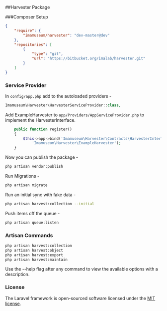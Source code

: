 ##Harvester Package

###Composer Setup
```json
{
    "require": {
        "imamuseum/harvester": "dev-master@dev"
    },
    "repositories": [
        {
            "type": "git",
            "url": "https://bitbucket.org/imalab/harvester.git"
        }
    ]
}
```

### Service Provider
In `config/app.php` add to the autoloaded providers -
```php
Imamuseum\Harvester\HarvesterServiceProvider::class,
```

Add ExampleHarvester to `app/Providers/AppServiceProvider.php` to implement the HarvesterInterface.
```php
    public function register()
    {
        $this->app->bind('Imamuseum\Harvester\Contracts\HarvesterInterface',
            'Imamuseum\Harvester\ExampleHarvester');
    }
```

Now you can publish the package -
```sh
php artisan vendor:publish

```

Run Migrations -
```sh
php artisan migrate
```

Run an initial sync with fake data -
```sh
php artisan harvest:collection --initial
```

Push items off the queue -
```sh
php artisan queue:listen
```

### Artisan Commands
```sh
php artisan harvest:collection
php artisan harvest:object
php artisan harvest:export
php artisan harvest:maintain
```
Use the --help flag after any command to view the available options with a description.

### License

The Laravel framework is open-sourced software licensed under the [MIT license](http://opensource.org/licenses/MIT).
